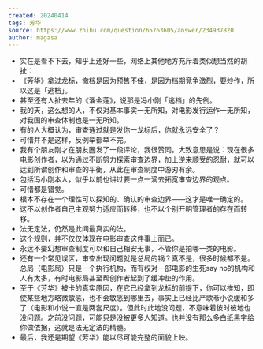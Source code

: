 ```yaml
---
created: 20240414
tags: 芳华
source: https://www.zhihu.com/question/65763605/answer/234937820
author: magasa
---
```


- 实在是看不下去，知乎上还好一些，网络上其他地方充斥着类似想当然的胡扯：
- 《芳华》拿过龙标，撤档是因为预售不佳，是因为档期竞争激烈，要炒作，所以这是「逃档」。
- 甚至还有人扯去年的《潘金莲》，说那是冯小刚「逃档」的先例。
- 我的天，这么想的人，不仅对基本事实一无所知，对电影发行运作一无所知，对我国的审查体制也是一无所知。
- 有的人大概认为，审查通过就是发你一龙标后，你就永远安全了？
- 可惜并不是这样，反例举都举不完。
- 我有个朋友刚才在朋友圈发了一段评论，我很赞同。大致意思是说：现在很多电影创作者，以为通过不断努力探索审查边界，加上逆来顺受的忍耐，就可以达到所谓创作和审查的平衡，从此在审查制度中游刃有余。
- 包括冯小刚本人，似乎以前也讲过要一点一滴去拓宽审查边界的观点。
- 可惜都是错觉。
- 根本不存在一个理性可以探知的、确认的审查边界——这才是唯一确定的。
- 这不以创作者自己主观努力适应而转移，也不以个别开明管理者的存在而转移。
- 法无定法，仍然是此间最真实的法。
- 这个规则，并不仅仅体现在电影审查这件事上而已。
- 永远不要幻想审查制度可以和自己相安无事，不管你是拍哪一类的电影。
- 还有一个常见误区，审查出现问题就是总局的锅？真不是，很多时候都不是。总局（电影局）只是一个执行机构，而有权对一部电影的生死say no的机构和人有太多，有时电影局甚至帮创作者起到了缓冲垫的作用。
- 至于《芳华》被卡的真实原因，在它已经拿到龙标的前提下，你可以推知，即使某些地方略微敏感，也不会敏感到哪里去，事实上已经比严歌苓小说缓和多了（电影和小说一直是两套尺度）。但此时此地没问题，不意味着彼时彼地也没问题。之前没问题，可能只是没被更多人知道。也并没有那么多白纸黑字给你做依据，这就是法无定法的精髓。
- 最后，我还是期望《芳华》能以尽可能完整的面貌上映。